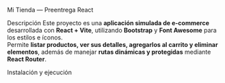 Mi Tienda — Preentrega React

Descripción
Este proyecto es una **aplicación simulada de e-commerce** desarrollada con **React + Vite**, utilizando **Bootstrap** y **Font Awesome** para los estilos e íconos.  
Permite **listar productos, ver sus detalles, agregarlos al carrito y eliminar elementos**, además de manejar **rutas dinámicas y protegidas** mediante **React Router**.

Instalación y ejecución

